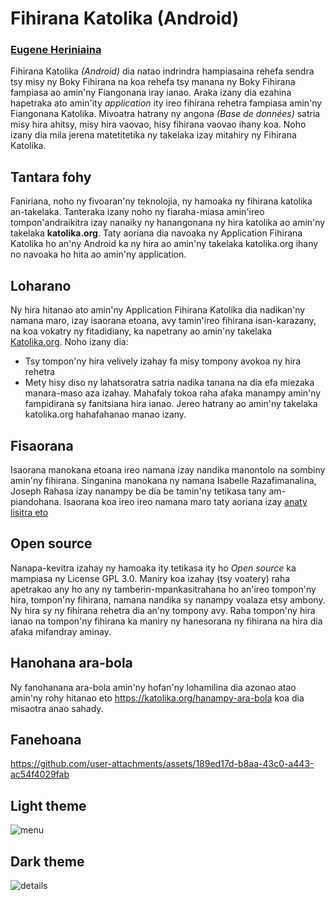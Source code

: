 Fihirana Katolika (Android)
=================

### [Eugene Heriniaina](https://github.com/heriniaina/fihirana-katolika)

Fihirana Katolika *(Android)* dia natao indrindra hampiasaina rehefa sendra tsy misy ny Boky Fihirana na koa rehefa tsy manana ny Boky Fihirana fampiasa ao amin'ny Fiangonana iray ianao. Araka izany dia ezahina hapetraka ato amin'ity *application* ity ireo fihirana rehetra fampiasa amin'ny Fiangonana Katolika. Mivoatra hatrany ny angona *(Base de données)* satria misy hira ahitsy, misy hira vaovao, hisy fihirana vaovao ihany koa. Noho izany dia mila jerena matetitetika ny takelaka izay mitahiry ny Fihirana Katolika.

## Tantara fohy
Faniriana, noho ny fivoaran'ny teknolojia, ny hamoaka ny fihirana katolika an-takelaka. Tanteraka izany noho ny fiaraha-miasa amin'ireo tompon'andraikitra izay nanaiky ny hanangonana ny hira katolika ao amin'ny takelaka **katolika.org**. Taty aoriana dia navoaka ny Application Fihirana Katolika ho an'ny Android ka ny hira ao amin'ny takelaka katolika.org ihany no navoaka ho hita ao amin'ny application.

## Loharano
Ny hira hitanao ato amin'ny Application Fihirana Katolika dia nadikan'ny namana maro, izay isaorana etoana, avy tamin'ireo fihirana isan-karazany, na koa vokatry ny fitadidiany, ka napetrany ao amin'ny takelaka [Katolika.org](https://katolika.org/fihirana). Noho izany dia:
- Tsy tompon'ny hira velively izahay fa misy tompony avokoa ny hira rehetra
- Mety hisy diso ny lahatsoratra satria nadika tanana na dia efa miezaka manara-maso aza izahay.
Mahafaly tokoa raha afaka manampy amin'ny fampidirana sy fanitsiana hira ianao. Jereo hatrany ao amin'ny takelaka katolika.org hahafahanao manao izany.

## Fisaorana
Isaorana manokana etoana ireo namana izay nandika manontolo na sombiny amin'ny fihirana. Singanina manokana ny namana Isabelle Razafimanalina, Joseph Rahasa izay nanampy be dia be tamin'ny tetikasa tany am-piandohana. Isaorana koa ireo ireo namana maro taty aoriana izay [anaty lisitra eto](https://katolika.org/fihirana/user)

## Open source
Nanapa-kevitra izahay ny hamoaka ity tetikasa ity ho *Open source* ka mampiasa ny License GPL 3.0. Maniry koa izahay (tsy voatery) raha apetrakao any ho any ny tamberin-mpankasitrahana ho an'ireo tompon'ny hira, tompon'ny fihirana, namana nandika sy nanampy voalaza etsy ambony.
Ny hira sy ny fihirana rehetra dia an'ny tompony avy. Raha tompon'ny hira ianao na tompon'ny fihirana ka maniry ny hanesorana ny fihirana na hira dia afaka mifandray aminay.

## Hanohana ara-bola
Ny fanohanana ara-bola amin'ny hofan'ny lohamilina dia azonao atao amin'ny rohy hitanao eto https://katolika.org/hanampy-ara-bola koa dia misaotra anao sahady.


## Fanehoana

https://github.com/user-attachments/assets/189ed17d-b8aa-43c0-a443-ac54f4029fab


## **Light theme**

![menu](https://github.com/user-attachments/assets/b3148649-ed41-4398-aedf-056f036705b0)

## **Dark theme**

![details](https://github.com/user-attachments/assets/7b7e8971-e6b4-4a93-9b01-91ed9d6cede9)

